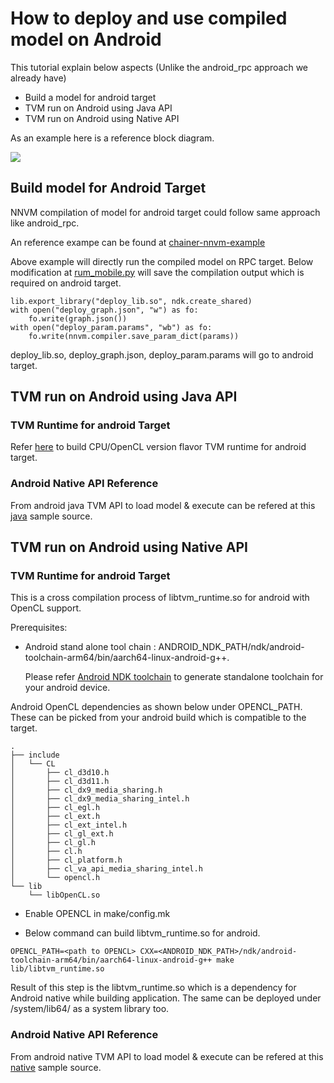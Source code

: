 # How to deploy and use compiled model on Android


This tutorial explain below aspects (Unlike the android_rpc approach we already have)

  * Build a model for android target
  * TVM run on Android using Java API
  * TVM run on Android using Native API

As an example here is a reference block diagram.

![](http://www.tvmlang.org/images/release/tvm_flexible.png)

## Build model for Android Target

NNVM compilation of model for android target could follow same approach like android_rpc.

An reference exampe can be found at [chainer-nnvm-example](https://github.com/tkat0/chainer-nnvm-example)

Above example will directly run the compiled model on RPC target. Below modification at [rum_mobile.py](https://github.com/tkat0/chainer-nnvm-example/blob/5b97fd4d41aa4dde4b0aceb0be311054fb5de451/run_mobile.py#L64) will save the compilation output which is required on android target.

```
lib.export_library("deploy_lib.so", ndk.create_shared)
with open("deploy_graph.json", "w") as fo:
    fo.write(graph.json())
with open("deploy_param.params", "wb") as fo:
    fo.write(nnvm.compiler.save_param_dict(params))
```

deploy_lib.so, deploy_graph.json, deploy_param.params will go to android target.

## TVM run on Android using Java API
### TVM Runtime for android Target

Refer [here](https://github.com/dmlc/tvm/blob/master/apps/android_deploy/README.md#build-and-installation) to build CPU/OpenCL version flavor TVM runtime for android target.

### Android Native API Reference

From android java TVM API to load model & execute can be refered at this [java](https://github.com/dmlc/tvm/blob/master/apps/android_deploy/app/src/main/java/ml/dmlc/tvm/android/demo/MainActivity.java) sample source.


## TVM run on Android using Native API

### TVM Runtime for android Target

This is a cross compilation process of libtvm_runtime.so for android with OpenCL support.

Prerequisites:
- Android stand alone tool chain : ANDROID_NDK_PATH/ndk/android-toolchain-arm64/bin/aarch64-linux-android-g++.

  Please refer [Android NDK toolchain](https://developer.android.com/ndk/guides/standalone_toolchain.html) to generate standalone toolchain for your android device.

Android OpenCL dependencies as shown below under OPENCL_PATH. These can be picked from your android build which is compatible to the target.

```
.
├── include
│   └── CL
│       ├── cl_d3d10.h
│       ├── cl_d3d11.h
│       ├── cl_dx9_media_sharing.h
│       ├── cl_dx9_media_sharing_intel.h
│       ├── cl_egl.h
│       ├── cl_ext.h
│       ├── cl_ext_intel.h
│       ├── cl_gl_ext.h
│       ├── cl_gl.h
│       ├── cl.h
│       ├── cl_platform.h
│       ├── cl_va_api_media_sharing_intel.h
│       └── opencl.h
└── lib
    └── libOpenCL.so
```

- Enable OPENCL in make/config.mk

- Below command can build libtvm_runtime.so for android.

```
OPENCL_PATH=<path to OPENCL> CXX=<ANDROID_NDK_PATH>/ndk/android-toolchain-arm64/bin/aarch64-linux-android-g++ make lib/libtvm_runtime.so
```

Result of this step is the libtvm_runtime.so which is a dependency for Android native while building application.
The same can be deployed under /system/lib64/ as a system library too.

### Android Native API Reference

From android native TVM API to load model & execute can be refered at this [native](https://github.com/dmlc/tvm/tree/master/tutorials/deployment) sample source.


